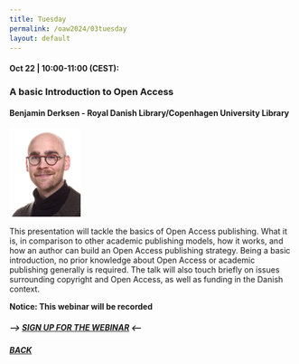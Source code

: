 ```yaml
---
title: Tuesday
permalink: /oaw2024/03tuesday
layout: default
---
```


#### Oct 22 | 10:00-11:00 (CEST):

### A basic Introduction to Open Access

#### Benjamin Derksen - Royal Danish Library/Copenhagen University Library

<img src="/images/bder kopier.jpg" alt="Benjamin Derksen" style="height: 25%; width:25%;"/>

<p>This presentation will tackle the basics of Open Access publishing. What it is, in comparison to other academic publishing models, how it works, and how an author can build an Open Access publishing strategy. Being a basic introduction, no prior knowledge about Open Access or academic publishing generally is required. The talk will also touch briefly on issues surrounding copyright and Open Access, as well as funding in the Danish context.</p>

**Notice: This webinar will be recorded**

##### --> [SIGN UP FOR THE WEBINAR](https://docs.google.com/forms/d/e/1FAIpQLSd1RALcLRO2hHmQ2f1gL9SifTxv5BNK5D7E5na5nu3UyA8Xlg/viewform?usp=sf_link) <--

##### [BACK](https://openaccess.dk/oaw2023#programme-of-the-danish-open-access-week-2023)



